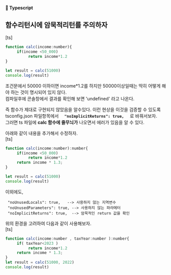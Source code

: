 #### 🍎 Typescript


## 함수리턴시에 암묵적리턴를 주의하자
[ts]
```js
function calc(income:number){
     if(income <50_000)
          return income*1.2
}

let result = calc(51000)
console.log(result)
```
조건문에서 50000 이하이면 income*1.2를 하지만 50000이상일때는 딱히 어떻게 해야 하는 것이 명시되어 있지 않다.   
컴파일후에 콘솔창에서 결과를 확인해 보면 'undefined' 라고 나온다.   

즉 함수가 제대로 구현되지 않았음을 알수있다. 이런 현상을  이것을 검증할 수 있도록  
tsconfig.json 파일항목에서  **```   "noImplicitReturns": true,   ```** 로 바꿔서보자.   
그러면 ts 파일에 **calc 함수에 줄무늬가** 나오면서 에러가 있음을 알 수 있다.    


아래와 같이 내용을 추가해서 수정하자.  
[ts]
```js
function calc(income:number):number{
     if(income <50_000)
          return income*1.2
     return income * 1.3;
}

let result = calc(51000)
console.log(result)
```
이외에도,  

```
 "noUnusedLocals": true,   --> 사용하지 않는 지역변수
 "noUnusedParameters": true, --> 사용하지 않는 파라메터 
 "noImplicitReturns": true,  --> 암묵적인 return 값을 확인
```
위의 환경을 고려하여 다음과 같이 사용해보자.   
[ts]
```js
function calc(income:number , taxYear:number ):number{
     if( taxYear<2023 )
          return income*1.2
     return income * 1.3;
}
let result = calc(51000, 2022)
console.log(result)
```



